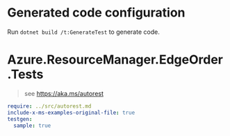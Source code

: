# Generated code configuration

Run `dotnet build /t:GenerateTest` to generate code.

# Azure.ResourceManager.EdgeOrder.Tests

> see https://aka.ms/autorest
``` yaml
require: ../src/autorest.md
include-x-ms-examples-original-file: true
testgen:
  sample: true
```
